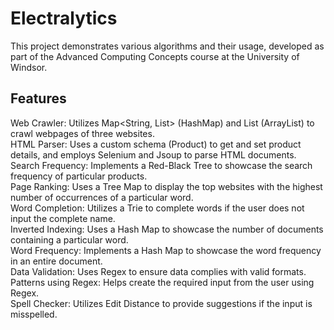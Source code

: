 # Electralytics
This project demonstrates various algorithms and their usage, developed as part of the Advanced Computing Concepts course at the University of Windsor.

## Features
Web Crawler: Utilizes Map<String, List<Product>> (HashMap) and List<Product> (ArrayList) to crawl webpages of three websites.<br/>
HTML Parser: Uses a custom schema (Product) to get and set product details, and employs Selenium and Jsoup to parse HTML documents.<br/>
Search Frequency: Implements a Red-Black Tree to showcase the search frequency of particular products.<br/>
Page Ranking: Uses a Tree Map to display the top websites with the highest number of occurrences of a particular word.<br/>
Word Completion: Utilizes a Trie to complete words if the user does not input the complete name.<br/>
Inverted Indexing: Uses a Hash Map to showcase the number of documents containing a particular word.<br/>
Word Frequency: Implements a Hash Map to showcase the word frequency in an entire document.<br/>
Data Validation: Uses Regex to ensure data complies with valid formats.<br/>
Patterns using Regex: Helps create the required input from the user using Regex.<br/>
Spell Checker: Utilizes Edit Distance to provide suggestions if the input is misspelled.<br/>
